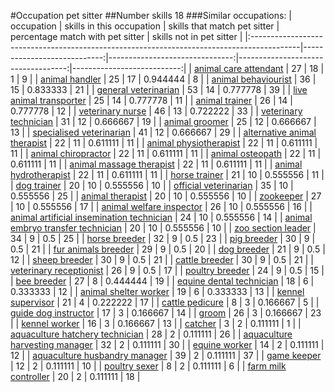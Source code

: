#Occupation pet sitter
##Number skills 18
###Similar occupations:
| occupation                                                                                |   skills in this occupation |   skills that match pet sitter |   percentage match with pet sitter |   skills not in pet sitter |
|:------------------------------------------------------------------------------------------|----------------------------:|-------------------------------:|-----------------------------------:|---------------------------:|
| [animal care attendant](animal_care_attendant.md)                                         |                          27 |                             18 |                           1        |                          9 |
| [animal handler](animal_handler.md)                                                       |                          25 |                             17 |                           0.944444 |                          8 |
| [animal behaviourist](animal_behaviourist.md)                                             |                          36 |                             15 |                           0.833333 |                         21 |
| [general veterinarian](general_veterinarian.md)                                           |                          53 |                             14 |                           0.777778 |                         39 |
| [live animal transporter](live_animal_transporter.md)                                     |                          25 |                             14 |                           0.777778 |                         11 |
| [animal trainer](animal_trainer.md)                                                       |                          26 |                             14 |                           0.777778 |                         12 |
| [veterinary nurse](veterinary_nurse.md)                                                   |                          46 |                             13 |                           0.722222 |                         33 |
| [veterinary technician](veterinary_technician.md)                                         |                          31 |                             12 |                           0.666667 |                         19 |
| [animal groomer](animal_groomer.md)                                                       |                          25 |                             12 |                           0.666667 |                         13 |
| [specialised veterinarian](specialised_veterinarian.md)                                   |                          41 |                             12 |                           0.666667 |                         29 |
| [alternative animal therapist](alternative_animal_therapist.md)                           |                          22 |                             11 |                           0.611111 |                         11 |
| [animal physiotherapist](animal_physiotherapist.md)                                       |                          22 |                             11 |                           0.611111 |                         11 |
| [animal chiropractor](animal_chiropractor.md)                                             |                          22 |                             11 |                           0.611111 |                         11 |
| [animal osteopath](animal_osteopath.md)                                                   |                          22 |                             11 |                           0.611111 |                         11 |
| [animal massage therapist](animal_massage_therapist.md)                                   |                          22 |                             11 |                           0.611111 |                         11 |
| [animal hydrotherapist](animal_hydrotherapist.md)                                         |                          22 |                             11 |                           0.611111 |                         11 |
| [horse trainer](horse_trainer.md)                                                         |                          21 |                             10 |                           0.555556 |                         11 |
| [dog trainer](dog_trainer.md)                                                             |                          20 |                             10 |                           0.555556 |                         10 |
| [official veterinarian](official_veterinarian.md)                                         |                          35 |                             10 |                           0.555556 |                         25 |
| [animal therapist](animal_therapist.md)                                                   |                          20 |                             10 |                           0.555556 |                         10 |
| [zookeeper](zookeeper.md)                                                                 |                          27 |                             10 |                           0.555556 |                         17 |
| [animal welfare inspector](animal_welfare_inspector.md)                                   |                          26 |                             10 |                           0.555556 |                         16 |
| [animal artificial insemination technician](animal_artificial_insemination_technician.md) |                          24 |                             10 |                           0.555556 |                         14 |
| [animal embryo transfer technician](animal_embryo_transfer_technician.md)                 |                          20 |                             10 |                           0.555556 |                         10 |
| [zoo section leader](zoo_section_leader.md)                                               |                          34 |                              9 |                           0.5      |                         25 |
| [horse breeder](horse_breeder.md)                                                         |                          32 |                              9 |                           0.5      |                         23 |
| [pig breeder](pig_breeder.md)                                                             |                          30 |                              9 |                           0.5      |                         21 |
| [fur animals breeder](fur_animals_breeder.md)                                             |                          29 |                              9 |                           0.5      |                         20 |
| [dog breeder](dog_breeder.md)                                                             |                          21 |                              9 |                           0.5      |                         12 |
| [sheep breeder](sheep_breeder.md)                                                         |                          30 |                              9 |                           0.5      |                         21 |
| [cattle breeder](cattle_breeder.md)                                                       |                          30 |                              9 |                           0.5      |                         21 |
| [veterinary receptionist](veterinary_receptionist.md)                                     |                          26 |                              9 |                           0.5      |                         17 |
| [poultry breeder](poultry_breeder.md)                                                     |                          24 |                              9 |                           0.5      |                         15 |
| [bee breeder](bee_breeder.md)                                                             |                          27 |                              8 |                           0.444444 |                         19 |
| [equine dental technician](equine_dental_technician.md)                                   |                          18 |                              6 |                           0.333333 |                         12 |
| [animal shelter worker](animal_shelter_worker.md)                                         |                          19 |                              6 |                           0.333333 |                         13 |
| [kennel supervisor](kennel_supervisor.md)                                                 |                          21 |                              4 |                           0.222222 |                         17 |
| [cattle pedicure](cattle_pedicure.md)                                                     |                           8 |                              3 |                           0.166667 |                          5 |
| [guide dog instructor](guide_dog_instructor.md)                                           |                          17 |                              3 |                           0.166667 |                         14 |
| [groom](groom.md)                                                                         |                          26 |                              3 |                           0.166667 |                         23 |
| [kennel worker](kennel_worker.md)                                                         |                          16 |                              3 |                           0.166667 |                         13 |
| [catcher](catcher.md)                                                                     |                           3 |                              2 |                           0.111111 |                          1 |
| [aquaculture hatchery technician](aquaculture_hatchery_technician.md)                     |                          28 |                              2 |                           0.111111 |                         26 |
| [aquaculture harvesting manager](aquaculture_harvesting_manager.md)                       |                          32 |                              2 |                           0.111111 |                         30 |
| [equine worker](equine_worker.md)                                                         |                          14 |                              2 |                           0.111111 |                         12 |
| [aquaculture husbandry manager](aquaculture_husbandry_manager.md)                         |                          39 |                              2 |                           0.111111 |                         37 |
| [game keeper](game_keeper.md)                                                             |                          12 |                              2 |                           0.111111 |                         10 |
| [poultry sexer](poultry_sexer.md)                                                         |                           8 |                              2 |                           0.111111 |                          6 |
| [farm milk controller](farm_milk_controller.md)                                           |                          20 |                              2 |                           0.111111 |                         18 |
